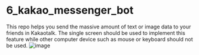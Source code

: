 # 6_kakao_messenger_bot
This repo helps you send the massive amount of text or image data to your friends in Kakaotalk. The single screen should be used to implement this feature while other computer device such as mouse or keyboard should not be used.
![image](https://github.com/sty8470/6_kakao_messenger_bot/assets/30963732/04255919-baba-4407-8de0-6f25a50cd9dc)
